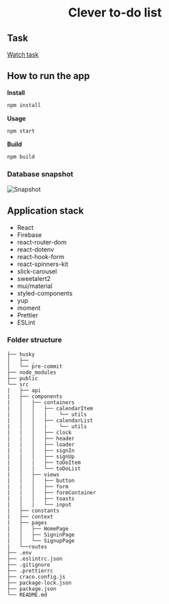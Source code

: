 <h1 align="center">Clever to-do list</h1>

## Task

<a href="https://drive.google.com/file/d/18I1PxOxZn2lwm__YeOtMNoWeiXygKwwN/view">Watch task</a>

## How to run the app

**Install**

```sh
npm install
```

**Usage**

```sh
npm start
```

**Build**

```sh
npm build
```

### Database snapshot

![Snapshot](https://user-images.githubusercontent.com/101280736/212855117-331c1e8f-28d1-49aa-a4c1-8298a382fb38.JPG)

## Application stack

- React
- Firebase
- react-router-dom
- react-dotenv
- react-hook-form
- react-spinners-kit
- slick-carousel
- sweetalert2
- mui/material
- styled-components
- yup
- moment
- Prettier
- ESLint

### Folder structure

```
├── husky
│   ├── _
│   └── pre-commit
├── node_modules
├── public
└── src
|   ├── api
|   ├── components
|   │   ├── containers
|   │   │   ├── calendarItem
|   │   │   |    └── utils
|   │   │   ├── calendarList
|   │   │   |    └── utils
|   |   │   ├── clock
|   |   │   ├── header
|   |   │   ├── loader
|   |   │   ├── signIn
|   |   │   ├── signUp
|   │   |   ├── toDoItem
|   │   |   └── toDoList
|   │   ├── views
|   |   │   ├── button
|   |   │   ├── form
|   |   │   ├── formContainer
|   |   │   ├── toasts
|   │   |   └── input
|   ├── constants
|   ├── context
|   ├── pages
|   │   ├── HomePage
|   │   ├── SigninPage
|   │   └── SignupPage
|   └──routes
├── .env
├── .eslintrc.json
├── .gitignore
├── .prettierrc
├── craco.config.js
├── package-lock.json
├── package.json
└── README.md
```
